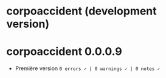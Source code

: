 # corpoaccident (development version)

# corpoaccident 0.0.0.9

* Première version `0 errors ✓ | 0 warnings ✓ | 0 notes ✓`
